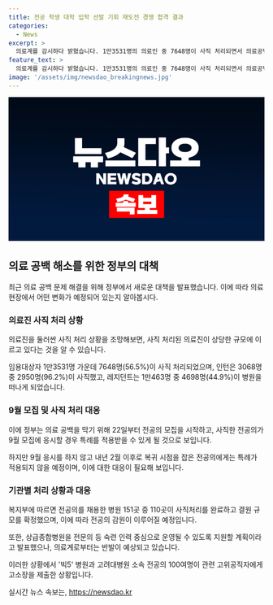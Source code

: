 ```yaml
---
title: 전공 학생 대학 입학 선발 기회 재도전 경쟁 합격 결과
categories:
  - News
excerpt: >
  의료계를 감시하다 밝혔습니다. 1만3531명의 의료인 중 7648명이 사직 처리되면서 의료공백이 우려되고 있습니다. 보건복지부는 사직 처리된 전공의를 모집하고, 이에 반발하는 대형 병원과 의료인들의 갈등이 고조되고 있습니다. 22일부터 모집이 시작되며, 9월 응시를 하지 않는 경우에는 특례가 적용되지 않는 등 갈등이 예상되고 있습니다. 고소된 병원들은 임용 및 진행 과정에 대한 불만을 제기하고 있습니다.
feature_text: >
  의료계를 감시하다 밝혔습니다. 1만3531명의 의료인 중 7648명이 사직 처리되면서 의료공백이 우려되고 있습니다. 보건복지부는 사직 처리된 전공의를 모집하고, 이에 반발하는 대형 병원과 의료인들의 갈등이 고조되고 있습니다. 22일부터 모집이 시작되며, 9월 응시를 하지 않는 경우에는 특례가 적용되지 않는 등 갈등이 예상되고 있습니다. 고소된 병원들은 임용 및 진행 과정에 대한 불만을 제기하고 있습니다.
image: '/assets/img/newsdao_breakingnews.jpg'
---
```


<p><img src="/assets/img/newsdao_breakingnews.jpg" alt="bookingtag 속보" /></p>

<h2 data-ke-size="size26">의료 공백 해소를 위한 정부의 대책</h2>

<p data-ke-size="size16">최근 의료 공백 문제 해결을 위해 정부에서 새로운 대책을 발표했습니다. 이에 따라 의료 현장에서 어떤 변화가 예정되어 있는지 알아봅시다.</p>

<h3>의료진 사직 처리 상황</h3>

<p data-ke-size="size16">의료진을 둘러싼 사직 처리 상황을 조망해보면, 사직 처리된 의료진이 상당한 규모에 이르고 있다는 것을 알 수 있습니다.</p>

<p data-ke-size="size16">임용대상자 1만3531명 가운데 7648명(56.5%)이 사직 처리되었으며, 인턴은 3068명 중 2950명(96.2%)이 사직했고, 레지던트는 1만463명 중 4698명(44.9%)이 병원을 떠나게 되었습니다.</p>

<h3>9월 모집 및 사직 처리 대응</h3>

<p data-ke-size="size16">이에 정부는 의료 공백을 막기 위해 22일부터 전공의 모집을 시작하고, 사직한 전공의가 9월 모집에 응시할 경우 특례를 적용받을 수 있게 될 것으로 보입니다.</p>

<p data-ke-size="size16">하지만 9월 응시를 하지 않고 내년 2월 이후로 복귀 시점을 잡은 전공의에게는 특례가 적용되지 않을 예정이며, 이에 대한 대응이 필요해 보입니다.</p>

<h3>기관별 처리 상황과 대응</h3>

<p data-ke-size="size16">복지부에 따르면 전공의를 채용한 병원 151곳 중 110곳이 사직처리를 완료하고 결원 규모를 확정했으며, 이에 따라 전공의 감원이 이루어질 예정입니다.</p>

<p data-ke-size="size16">또한, 상급종합병원을 전문의 등 숙련 인력 중심으로 운영될 수 있도록 지원할 계획이라고 발표했으나, 의료계로부터는 반발이 예상되고 있습니다.</p>

<p data-ke-size="size16">이러한 상황에서 '빅5' 병원과 고려대병원 소속 전공의 100여명이 관련 고위공직자에게 고소장을 제출한 상황입니다.</p>
실시간 뉴스 속보는, <a href="https://newsdao.kr" rel="dofollow">https://newsdao.kr</a>


